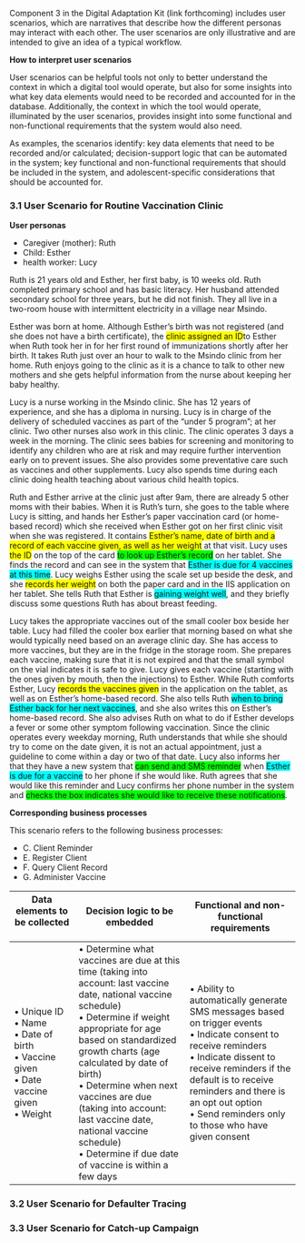 Component 3 in the Digital Adaptation Kit (link forthcoming) includes user scenarios, which are narratives that describe how the different personas may interact with each other. The user scenarios are only illustrative and are intended to give an idea of a typical workflow.

**How to interpret user scenarios**

User scenarios can be helpful tools not only to better understand the context in which a digital tool would operate, but also for some insights into what key data elements would need to be recorded and accounted for in the database. Additionally, the context in which the tool would operate, illuminated by the user scenarios, provides insight into some functional and non-functional requirements that the system would also need.

As examples, the scenarios identify: key data elements that need to be recorded and/or calculated; decision-support logic that can be automated in the system; key functional and non-functional requirements that should be included in the system, and adolescent-specific considerations that should be accounted for.

### 3.1 User Scenario for Routine Vaccination Clinic
**User personas**
- Caregiver (mother): Ruth
- Child: Esther
- health worker: Lucy

Ruth is 21 years old and Esther, her first baby, is 10 weeks old. Ruth completed primary school and has basic literacy. Her husband attended secondary school for three years, but he did not finish. They all live in a two-room house with intermittent electricity in a village near Msindo.

Esther was born at home. Although Esther’s birth was not registered (and she does not have a birth certificate), the <span style="background:yellow;">clinic assigned an ID</span>to Esther when Ruth took her in for her first round of immunizations shortly after her birth. It takes Ruth just over an hour to walk to the Msindo clinic from her home. Ruth enjoys going to the clinic as it is a chance to talk to other new mothers and she gets helpful information from the nurse about keeping her baby healthy.

Lucy is a nurse working in the Msindo clinic. She has 12 years of experience, and she has a diploma in nursing. Lucy is in charge of the delivery of scheduled vaccines as part of the “under 5 program”; at her clinic. Two other nurses also work in this clinic. The clinic operates 3 days a week in the morning. The clinic sees babies for screening and monitoring to identify any children who are at risk and may require further intervention early on to prevent issues. She also provides some preventative care such as vaccines and other supplements. Lucy also spends time during each clinic doing health teaching about various child health topics.

Ruth and Esther arrive at the clinic just after 9am, there are already 5 other moms with their babies. When it is Ruth’s turn, she goes to the table where Lucy is sitting, and hands her Esther’s paper vaccination card (or home-based record) which she received when Esther got on her first clinic visit when she was registered. It contains <span style="background:yellow;">Esther’s name, date of birth and a record of each vaccine given, as well as her weight</span> at that visit. Lucy uses <span style="background:yellow;">the ID</span> on the top of the card <span style="background:lime;">to look up Esther’s record</span> on her tablet. She finds the record and can see in the system that <span style="background:aqua;">Esther is due for 4 vaccines at this time</span>. Lucy weighs Esther using the scale set up beside the desk, and she <span style="background:yellow;">records her weight</span> on both the paper card and in the IIS application on her tablet. She tells Ruth that Esther is <span style="background:aqua;">gaining weight well</span>, and they briefly discuss some questions Ruth has about breast feeding.

Lucy takes the appropriate vaccines out of the small cooler box beside her table. Lucy had filled the cooler box earlier that morning based on what she would typically need based on an average clinic day. She has access to more vaccines, but they are in the fridge in the storage room. She prepares each vaccine, making sure that it is not expired and that the small symbol on the vial indicates it is safe to give. Lucy gives each vaccine (starting with the ones given by mouth, then the injections) to Esther. While Ruth comforts Esther, Lucy <span style="background:yellow;">records the vaccines given</span> in the application on the tablet, as well as on Esther’s home-based record. She also tells Ruth <span style="background:aqua;">when to bring Esther back for her next vaccines</span>, and she also writes this on Esther’s home-based record. She also advises Ruth on what to do if Esther develops a fever or some other symptom following vaccination. Since the clinic operates every weekday morning, Ruth understands that while she should try to come on the date given, it is not an actual appointment, just a guideline to come within a day or two of that date. Lucy also informs her that they have a new system that <span style="background:lime;">can send and SMS reminder</span> when <span style="background:aqua;">Esther is due for a vaccine</span> to her phone if she would like. Ruth agrees that she would like this reminder and Lucy confirms her phone number in the system and <span style="background:lime;">checks the box indicates she would like to receive these notifications</span>.

**Corresponding business processes**

This scenario refers to the following business processes:
- C. Client Reminder
- E. Register Client
- F. Query Client Record
- G. Administer Vaccine

|Data elements to be collected &nbsp; &nbsp; &nbsp; &nbsp; &nbsp; &nbsp; &nbsp; &nbsp; &nbsp; |Decision logic to be embedded|Functional and non-functional requirements|
|----|---|---|
|•	Unique ID <br> •	Name<br>•	Date of birth<br>•	Vaccine given<br>•	Date vaccine given<br>•	Weight	<br>|•	Determine what vaccines are due at this time (taking into account: last vaccine date, national vaccine schedule)<br>•	Determine if weight appropriate for age based on standardized growth charts (age calculated by date of birth) <br>•	Determine when next vaccines are due (taking into account: last vaccine date, national vaccine schedule) <br>•	Determine if due date of vaccine is within a few days |•	Ability to automatically generate SMS messages based on trigger events<br>•	Indicate consent to receive reminders <br>•	Indicate dissent to receive reminders if the default is to receive reminders and there is an opt out option<br>•	Send reminders only to those who have given consent|

### 3.2 User Scenario for Defaulter Tracing

### 3.3 User Scenario for Catch-up Campaign
